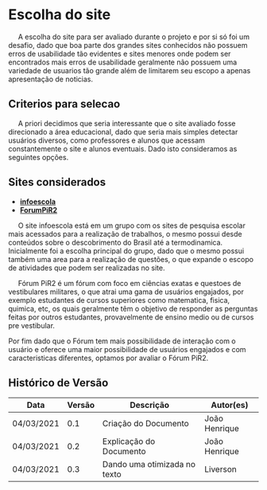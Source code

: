 # Escolha do site

&nbsp;&nbsp;&nbsp;&nbsp; A escolha do site para ser avaliado durante o projeto e por si só foi um desafio, dado que boa parte dos grandes sites conhecidos não possuem erros de usabilidade tão evidentes e sites menores onde podem ser encontrados mais erros de usabilidade geralmente não possuem uma variedade de usuarios tão grande além de limitarem seu escopo a apenas apresentação de noticias.

## Criterios para selecao

&nbsp;&nbsp;&nbsp;&nbsp; A priori decidimos que seria interessante que o site avaliado fosse direcionado a área educacional, dado que seria mais simples detectar usuários diversos, como professores e alunos que acessam constantemente o site e alunos eventuais. Dado isto consideramos as seguintes opções.

## Sites considerados

* [**infoescola**](https://www.infoescola.com)
* [**ForumPiR2**](https://pir2.forumeiros.com)

&nbsp;&nbsp;&nbsp;&nbsp; O site infoescola está em um grupo com os sites de pesquisa escolar mais acessados para a realização de trabalhos, o mesmo possui desde conteúdos sobre o descobrimento do Brasil até a termodinamica.
Inicialmente foi a escolha principal do grupo, dado que o mesmo possui também uma area para a realização de questões, o que expande o escopo de atividades que podem ser realizadas no site.

&nbsp;&nbsp;&nbsp;&nbsp; Fórum PiR2 é um fórum com foco em ciências exatas e questoes de
vestibulares militares, o que atrai uma gama de usuários engajados, por exemplo estudantes de cursos superiores como matematica, fisica, quimica, etc, os quais geralmente têm o objetivo de responder as perguntas feitas por outros estudantes, provavelmente de ensino medio ou de cursos pre vestibular.

Por fim dado que o Fórum tem mais possibilidade de interação com o usuário e oferece uma maior possibilidade de usuários engajados e com caracteristicas diferentes, optamos por avaliar o Fórum PiR2.

## Histórico de Versão

| Data       | Versão | Descrição        | Autor(es)      |
| ---------- | ------ | ---------------- | -------------- |
| 04/03/2021 | 0.1    | Criação do Documento | João Henrique |
| 04/03/2021 | 0.2    | Explicação do Documento | João Henrique |
| 04/03/2021 | 0.3    | Dando uma otimizada no texto | Liverson |

